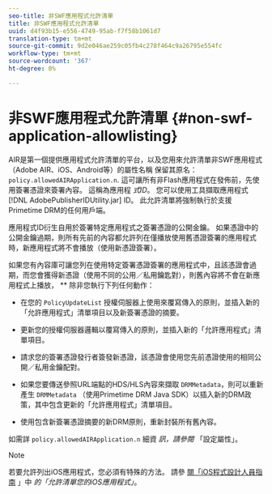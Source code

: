 ```yaml
---
seo-title: 非SWF應用程式允許清單
title: 非SWF應用程式允許清單
uuid: d4f93b15-e556-4749-95ab-f7f58b1061d7
translation-type: tm+mt
source-git-commit: 9d2e046ae259c05fb4c278f464c9a26795e554fc
workflow-type: tm+mt
source-wordcount: '367'
ht-degree: 0%

---
```



# 非SWF應用程式允許清單 {#non-swf-application-allowlisting}

AIR是第一個提供應用程式允許清單的平台，以及您用來允許清單非SWF應用程式（Adobe AIR、iOS、Android等）的屬性名稱 保留其原名： `policy.allowedAIRApplication.n`. 這可讓所有非Flash應用程式在發佈前，先使用簽署憑證來簽署內容。 這稱為應用程 *式ID*。 您可以使用工具擷取應用程式 [!DNL AdobePublisherIDUtility.jar] ID。 此允許清單將強制執行於支援Primetime DRM的任何用戶端。

應用程式ID衍生自用於簽署特定應用程式之簽署憑證的公開金鑰。 如果憑證中的公開金鑰過期，則所有先前的內容都允許列在僅播放使用舊憑證簽署的應用程式時，新應用程式將不會播放（使用新憑證簽署）。

如果您有內容庫可讓您列在使用特定簽署憑證簽署的應用程式中，且該憑證會過期，而您會獲得新憑證（使用不同的公用／私用鑰匙對），則舊內容將不會在新應用程式上播放， ** 除非您執行下列任何動作：

* 在您的 `PolicyUpdateList` 授權伺服器上使用來覆寫傳入的原則，並插入新的「允許應用程式」清單項目以及新簽署憑證的摘要。
* 更新您的授權伺服器邏輯以覆寫傳入的原則，並插入新的「允許應用程式」清單項目。
* 請求您的簽署憑證發行者簽發新憑證，該憑證會使用您先前憑證使用的相同公開／私用金鑰配對。
* 如果您要傳送參照URL端點的HDS/HLS內容來擷取 `DRMMetadata`，則可以重新產生 `DRMMetadata` （使用Primetime DRM Java SDK）以插入新的DRM政策，其中包含更新的「允許應用程式」清單項目。

* 使用包含新簽署憑證摘要的新DRM原則，重新封裝所有舊內容。

如需詳 `policy.allowedAIRApplication.n` 細資 *訊，請參閱* 「設定屬性」。

>[!NOTE]
>
>若要允許列出iOS應用程式，您必須有特殊的方法。 請參 [閱「iOS程式設計人員指南](../../../../../programming/tvsdk-3x-ios-prog/ios-3x-drm-content-security/ios-3x-allowlist-your-ios-application.md) 」中 *的「允許清單您的iOS應用程式」*。
